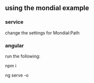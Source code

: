 ## using the mondial example
### service
change the settings for Mondial:Path
### angular
run the following:

npm i

ng serve -o
